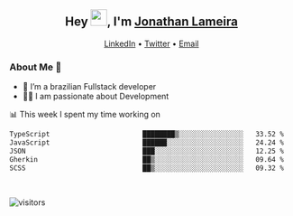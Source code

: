 <h2 align="center">Hey <img src="https://github.com/TheDudeThatCode/TheDudeThatCode/blob/master/Assets/Hi.gif" width="29">, I'm <a href="https://www.linkedin.com/in/jonathanlameira/">Jonathan Lameira</a></h2>
<p align="center">
  <a href="https://www.linkedin.com/in/jonathanlameira/">LinkedIn</a> •
  <a href="https://twitter.com/jlameira">Twitter</a> •
  <a href="mailto:jlameira@gmail.com">Email</a>
</p>

### About Me 🚀
- 🌱  I’m a brazilian Fullstack developer</br>
- 👨‍💻  I am passionate about Development</br>

<!-- ![Jonathan Lameira github stats](https://github-readme-stats.vercel.app/api?username=jlameirameli&show_icons=true&hide_border=true)&nbsp;&nbsp; -->

📊 This week I spent my time working on
<!--START_SECTION:waka-->

```txt
TypeScript                       ████████▒░░░░░░░░░░░░░░░░   33.52 %
JavaScript                       ██████░░░░░░░░░░░░░░░░░░░   24.24 %
JSON                             ███░░░░░░░░░░░░░░░░░░░░░░   12.25 %
Gherkin                          ██▒░░░░░░░░░░░░░░░░░░░░░░   09.64 %
SCSS                             ██▒░░░░░░░░░░░░░░░░░░░░░░   09.32 %
```

<!--END_SECTION:waka-->

<br />

![visitors](https://visitor-badge.laobi.icu/badge?page_id=jlameira.jlameira)
